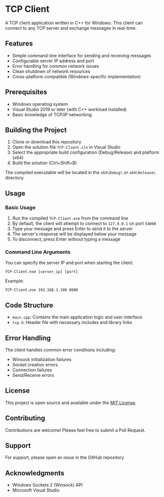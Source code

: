 # TCP Client

A  TCP client application written in C++ for Windows. This client can connect to any TCP server and exchange messages in real-time.

## Features

- Simple command-line interface for sending and receiving messages
- Configurable server IP address and port
- Error handling for common network issues
- Clean shutdown of network resources
- Cross-platform compatible (Windows-specific implementation)

## Prerequisites

- Windows operating system
- Visual Studio 2019 or later (with C++ workload installed)
- Basic knowledge of TCP/IP networking

## Building the Project

1. Clone or download this repository
2. Open the solution file `TCP-Client.sln` in Visual Studio
3. Select the appropriate build configuration (Debug/Release) and platform (x64)
4. Build the solution (Ctrl+Shift+B)

The compiled executable will be located in the `x64\Debug\` or `x64\Release\` directory.

## Usage

### Basic Usage

1. Run the compiled `TCP-Client.exe` from the command line
2. By default, the client will attempt to connect to `127.0.0.1` on port `54000`
3. Type your message and press Enter to send it to the server
4. The server's response will be displayed below your message
5. To disconnect, press Enter without typing a message

### Command Line Arguments

You can specify the server IP and port when starting the client:

```
TCP-Client.exe [server_ip] [port]
```

Example:
```
TCP-Client.exe 192.168.1.100 8080
```

## Code Structure

- `main.cpp`: Contains the main application logic and user interface
- `tcp.h`: Header file with necessary includes and library links

## Error Handling

The client handles common error conditions including:
- Winsock initialization failures
- Socket creation errors
- Connection failures
- Send/Receive errors

## License

This project is open source and available under the [MIT License](LICENSE).

## Contributing

Contributions are welcome! Please feel free to submit a Pull Request.

## Support

For support, please open an issue in the GitHub repository.

## Acknowledgments

- Windows Sockets 2 (Winsock) API
- Microsoft Visual Studio
